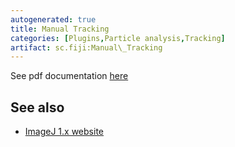```yaml
---
autogenerated: true
title: Manual Tracking
categories: [Plugins,Particle analysis,Tracking]
artifact: sc.fiji:Manual\_Tracking
---
```


 

See pdf documentation [here](/ij/plugins/track/Manual%20Tracking%20plugin.pdf)

## See also

-   [ImageJ 1.x website](/ij/plugins/track/track.html)

  

